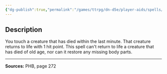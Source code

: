 ```yaml
---
{"dg-publish":true,"permalink":"/games/ttrpg/dn-d5e/player-aids/spells/level-3/revivify/","tags":["TTRPG/DND/5e","verbal","somatic","material","Spell"],"noteIcon":""}
---
```



## Description
You touch a creature that has died within the last minute.
That creature returns to life with 1 hit point.
This spell can't return to life a creature that has died of old age, nor can it restore any missing body parts.

---

**Sources:** PHB, page 272
